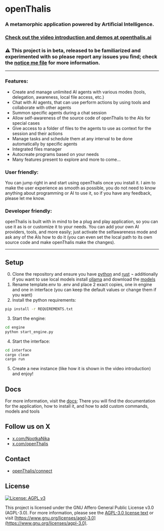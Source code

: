 # openThalis

### A metamorphic application powered by Artificial Intelligence. 

### [Check out the video introduction and demos at openthalis.ai](https://openthalis.ai)

### ⚠️ This project is in beta, released to be familiarized and experimented with so please report any issues you find; check the [notice me file](./NOTICEME.md) for more information.

---

### Features:
- Create and manage unlimited AI agents with various modes (tools, delegation, awareness, local file access, etc.)
- Chat with AI agents, that can use perform actions by using tools and collaborate with other agents
- Summon specific agents during a chat session
- Allow self-awareness of the source code of openThalis to the AIs for special cases
- Give access to a folder of files to the agents to use as context for the session and their actions
- Manage tasks and schedule them at any interval to be done automatically by specific agents
- Integrated files manager
- Autocreate programs based on your needs
- Many features present to explore and more to come...

### User friendly:
You can jump right in and start using openThalis once you install it. I aim to make the user experience as smooth as possible, you do not need to know anything about programming or AI to use it, so if you have any feedback, please let me know.

### Developer friendly:
openThalis is built with in mind to be a plug and play application, so you can use it as is or customize it to your needs. You can add your own AI providers, tools, and more easily; just activate the selfawareness mode and ask any of the AIs how to do it (you can even set the local path to its own source code and make openThalis make the changes).

---

## Setup

0. Clone the repository and ensure you have [python](https://www.python.org/downloads/) and [rust](https://www.rust-lang.org/tools/install) ¬ additionally if you want to use local models install [ollama](https://ollama.ai/install) and download the [models](https://ollama.ai/models)
1. Rename template.env to .env and place 2 exact copies, one in engine and one in interface (you can keep the default values or change them if you want)
2. Install the python requirements:
```bash
pip install -r REQUIREMENTS.txt
```
3. Start the engine:
```bash
cd engine
python start_engine.py
```
4. Start the interface:
```bash
cd interface
cargo clean
cargo run
```
5. Create a new instance (like how it is shown in the video introduction) and enjoy!

## Docs
For more information, visit the [docs](https://openthalis.ai/docs); There you will find the documentation for the application, how to install it, and how to add custom commands, models and tools

## Follow us on X

- [x.com/NootkaNika](https://x.com/NootkaNika)
- [x.com/openThalis](https://x.com/openthalis)

## Contact
- [openThalis/connect](https://openthalis.ai/connect)

## License

[![License: AGPL v3](https://img.shields.io/badge/License-AGPL%20v3-blue.svg)](https://www.gnu.org/licenses/agpl-3.0)

This project is licensed under the GNU Affero General Public License v3.0 (AGPL-3.0). For more information, please see the [AGPL-3.0 license text](./LICENCE) or visit [https://www.gnu.org/licenses/agpl-3.0](https://www.gnu.org/licenses/agpl-3.0).